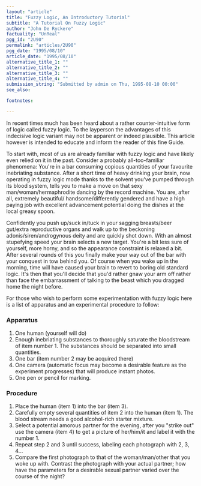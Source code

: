 ```yaml
---
layout: "article"
title: "Fuzzy Logic, An Introductory Tutorial"
subtitle: "A Tutorial On Fuzzy Logic"
author: "John De Ryckere"
factuality: "UnReal"
pgg_id: "2U90"
permalink: "articles/2U90"
pgg_date: "1995/08/10"
article_date: "1995/08/10"
alternative_title_1: ""
alternative_title_2: ""
alternative_title_3: ""
alternative_title_4: ""
submission_string: "Submitted by admin on Thu, 1995-08-10 00:00"
see_also:

footnotes: 

---
```

<div>
<p>In recent times much has been heard about a rather counter-intuitive form of logic called fuzzy logic. To the layperson the advantages of this indecisive logic variant may not be apparent or indeed plausible. This article however is intended to educate and inform the reader of this fine Guide.</p>
<p>To start with, most of us are already familiar with fuzzy logic and have likely even relied on it in the past. Consider a probably all-too-familiar phenomena: You're in a bar consuming copious quantities of your favourite inebriating substance. After a short time of heavy drinking your brain, now operating in fuzzy logic mode thanks to the solvent you've pumped through its blood system, tells you to make a move on that sexy man/woman/hermaphrodite dancing by the record machine. You are, after all, extremely beautiful/ handsome/differently gendered and have a high paying job with excellent advancement potential doing the dishes at the local greasy spoon.</p>
<p>Confidently you push up/suck in/tuck in your sagging breasts/beer gut/extra reproductive organs and walk up to the beckoning adonis/siren/androgynous deity and are quickly shot down. With an almost stupefying speed your brain selects a new target. You're a bit less sure of yourself, more horny, and so the appearance constraint is relaxed a bit. After several rounds of this you finally make your way out of the bar with your conquest in tow behind you. Of course when you wake up in the morning, time will have caused your brain to revert to boring old standard logic. It's then that you'll decide that you'd rather gnaw your arm off rather than face the embarrassment of talking to the beast which you dragged home the night before.</p>
<p>For those who wish to perform some experimentation with fuzzy logic here is a list of apparatus and an experimental procedure to follow:</p>
<h3>Apparatus</h3>
<ol>
<li value="1">One human (yourself will do)</li>
<li value="2">Enough inebriating substances to thoroughly saturate the bloodstream of item number 1. The substances should be separated into small quantities.</li>
<li value="3">One bar (item number 2 may be acquired there)</li>
<li value="4">One camera (automatic focus may become a desirable feature as the experiment progresses) that will produce instant photos.</li>
<li value="5">One pen or pencil for marking.</li>
</ol>
<h3>Procedure</h3>
<ol>
<li value="1">Place the human (item 1) into the bar (item 3).</li>
<li value="2">Carefully empty several quantities of item 2 into the human (item 1). The blood stream needs a good alcohol-rich starter mixture.</li>
<li value="3">Select a potential amorous partner for the evening, after you "strike out" use the camera (item 4) to get a picture of her/him/it and label it with the number 1.</li>
<li value="4">Repeat step 2 and 3 until success, labeling each photograph with 2, 3, 4...</li>
<li value="5">Compare the first photograph to that of the woman/man/other that you woke up with. Contrast the photograph with your actual partner; how have the parameters for a desirable sexual partner varied over the course of the night?</li>
</ol>
<!--Amazon_CLS_IM_END-->
</div>


